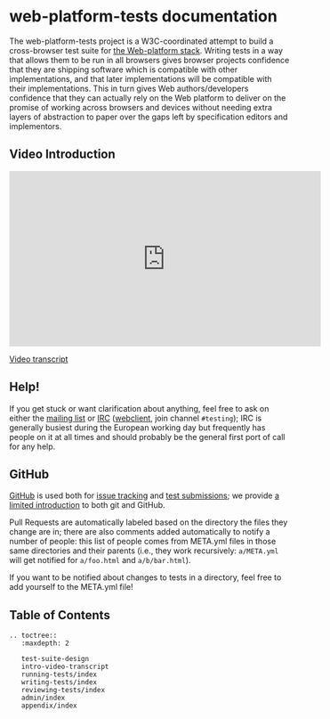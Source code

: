 # web-platform-tests documentation

The web-platform-tests project is a W3C-coordinated attempt to build a
cross-browser test suite for [the Web-platform
stack](https://platform.html5.org). Writing tests in a way that allows them to
be run in all browsers gives browser projects confidence that they are shipping
software which is compatible with other implementations, and that later
implementations will be compatible with their implementations. This in turn
gives Web authors/developers confidence that they can actually rely on the Web
platform to deliver on the promise of working across browsers and devices
without needing extra layers of abstraction to paper over the gaps left by
specification editors and implementors.

## Video Introduction

<iframe
  width="560"
  height="315"
  src="https://www.youtube.com/embed/SMdEIRcolSY"
  frameborder="0"
  allow="autoplay; encrypted-media"
  allowfullscreen></iframe>

[Video transcript](intro-video-transcript)

## Help!

If you get stuck or want clarification about anything, feel free to
ask on either the [mailing list][public-test-infra] or [IRC][]
([webclient][web irc], join channel `#testing`); IRC is generally
busiest during the European working day but frequently has people on
it at all times and should probably be the general first port of call
for any help.

## GitHub

[GitHub](https://github.com/web-platform-tests/wpt/) is used both for [issue tracking](https://github.com/web-platform-tests/wpt/issues) and [test submissions](https://github.com/web-platform-tests/wpt/pulls); we
provide [a limited introduction][github-intro] to both git and
GitHub.

Pull Requests are automatically labeled based on the directory the
files they change are in; there are also comments added automatically
to notify a number of people: this list of people comes from META.yml
files in those same directories and their parents (i.e., they work
recursively: `a/META.yml` will get notified for `a/foo.html` and
`a/b/bar.html`).

If you want to be notified about changes to tests in a directory, feel
free to add yourself to the META.yml file!

## Table of Contents

```eval_rst
.. toctree::
   :maxdepth: 2

   test-suite-design
   intro-video-transcript
   running-tests/index
   writing-tests/index
   reviewing-tests/index
   admin/index
   appendix/index
```

[public-test-infra]: https://lists.w3.org/Archives/Public/public-test-infra/
[IRC]: irc://irc.w3.org:6667/testing
[web irc]: http://irc.w3.org
[github-intro]: appendix/github-intro
